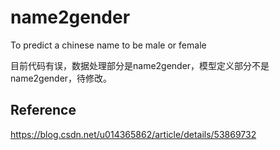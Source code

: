 # name2gender

To predict a chinese name to be male or female

目前代码有误，数据处理部分是name2gender，模型定义部分不是name2gender，待修改。

## Reference
https://blog.csdn.net/u014365862/article/details/53869732
